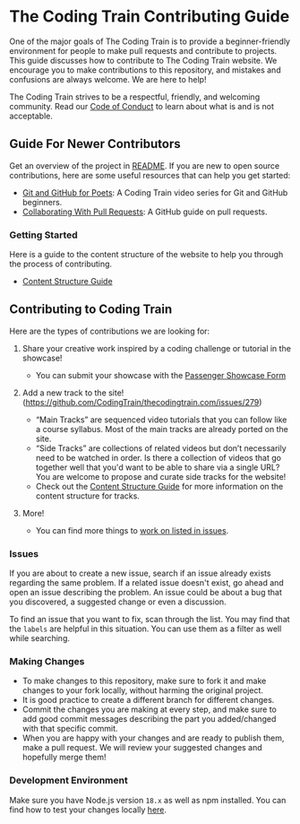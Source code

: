 # The Coding Train Contributing Guide

One of the major goals of The Coding Train is to provide a beginner-friendly environment for people to make pull requests and contribute to projects. This guide discusses how to contribute to The Coding Train website. We encourage you to make contributions to this repository, and mistakes and confusions are always welcome. We are here to help!

The Coding Train strives to be a respectful, friendly, and welcoming community. Read our [Code of Conduct](https://github.com/CodingTrain/thecodingtrain.com/blob/main/CODE_OF_CONDUCT.md) to learn about what is and is not acceptable.

## Guide For Newer Contributors

Get an overview of the project in [README](https://github.com/CodingTrain/thecodingtrain.com#readme). If you are new to open source contributions, here are some useful resources that can help you get started:

- [Git and GitHub for Poets](https://www.youtube.com/playlist?list=PLRqwX-V7Uu6ZF9C0YMKuns9sLDzK6zoiV): A Coding Train video series for Git and GitHub beginners.
- [Collaborating With Pull Requests](https://docs.github.com/en/pull-requests/collaborating-with-pull-requests): A GitHub guide on pull requests.

### Getting Started

Here is a guide to the content structure of the website to help you through the process of contributing.

- [Content Structure Guide](https://github.com/CodingTrain/thecodingtrain.com/blob/main/content/pages/guides/content-structure-guide.md)

## Contributing to Coding Train

Here are the types of contributions we are looking for:

1. Share your creative work inspired by a coding challenge or tutorial in the showcase!

   - You can submit your showcase with the [Passenger Showcase Form](http://thecodingtrain.com/submit)

2. Add a new track to the site! (https://github.com/CodingTrain/thecodingtrain.com/issues/279)

   - “Main Tracks” are sequenced video tutorials that you can follow like a course syllabus. Most of the main tracks are already ported on the site.
   - “Side Tracks” are collections of related videos but don’t necessarily need to be watched in order. Is there a collection of videos that go together well that you'd want to be able to share via a single URL? You are welcome to propose and curate side tracks for the website!
   - Check out the [Content Structure Guide](https://github.com/CodingTrain/thecodingtrain.com/blob/main/content/pages/guides/content-structure-guide.md) for more information on the content structure for tracks.

3. More!
   - You can find more things to [work on listed in issues](https://github.com/CodingTrain/thecodingtrain.com/issues).

### Issues

If you are about to create a new issue, search if an issue already exists regarding the same problem. If a related issue doesn't exist, go ahead and open an issue describing the problem. An issue could be about a bug that you discovered, a suggested change or even a discussion.

To find an issue that you want to fix, scan through the list. You may find that the `labels` are helpful in this situation. You can use them as a filter as well while searching.

### Making Changes

- To make changes to this repository, make sure to fork it and make changes to your fork locally, without harming the original project.
- It is good practice to create a different branch for different changes.
- Commit the changes you are making at every step, and make sure to add good commit messages describing the part you added/changed with that specific commit.
- When you are happy with your changes and are ready to publish them, make a pull request. We will review your suggested changes and hopefully merge them!

### Development Environment

Make sure you have Node.js version `18.x` as well as npm installed. You can find how to test your changes locally [here](https://github.com/CodingTrain/thecodingtrain.com#development-info).
